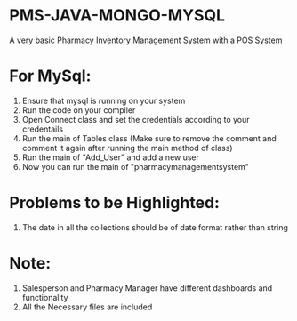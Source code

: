 # PMS-JAVA-MONGO-MYSQL
A very basic Pharmacy Inventory Management System with a POS System 

# For MySql:
1) Ensure that mysql is running on your system
2) Run the code on your compiler
3) Open Connect class and set the credentials according to your credentails
4) Run the main of Tables class (Make sure to remove the comment and comment it again after running the main method of class)
5) Run the main of "Add_User" and add a new user
6) Now you can run the main of "pharmacymanagementsystem"
# Problems to be Highlighted:
 1) The date in all the collections should be of date format rather than string 
# Note:
  1) Salesperson and Pharmacy Manager have different dashboards and functionality
  2) All the Necessary files are included
